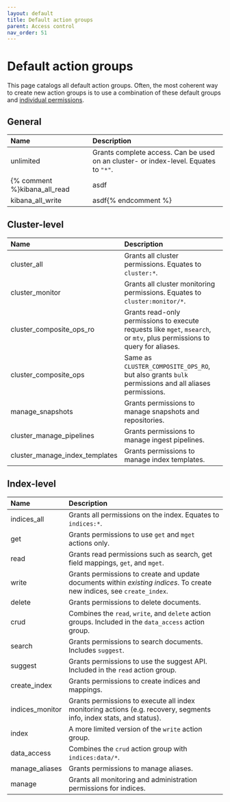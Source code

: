 ```yaml
---
layout: default
title: Default action groups
parent: Access control
nav_order: 51
---
```


# Default action groups

This page catalogs all default action groups. Often, the most coherent way to create new action groups is to use a combination of these default groups and [individual permissions]({{site.url}}{{site.baseurl}}/security-plugin/access-control/permissions/).


## General

Name | Description
:--- | :---
unlimited | Grants complete access. Can be used on an cluster- or index-level. Equates to `"*"`.
{% comment %}kibana_all_read | asdf
kibana_all_write | asdf{% endcomment %}



## Cluster-level

Name | Description
:---| :---
cluster_all | Grants all cluster permissions. Equates to `cluster:*`.
cluster_monitor | Grants all cluster monitoring permissions. Equates to `cluster:monitor/*`.
cluster_composite_ops_ro | Grants read-only permissions to execute requests like `mget`, `msearch`, or `mtv`, plus permissions to query for aliases.
cluster_composite_ops | Same as `CLUSTER_COMPOSITE_OPS_RO`, but also grants `bulk` permissions and all aliases permissions.
manage_snapshots | Grants permissions to manage snapshots and repositories.
cluster_manage_pipelines | Grants permissions to manage ingest pipelines.
cluster_manage_index_templates | Grants permissions to manage index templates.


## Index-level

Name | Description
:--- | :---
indices_all | Grants all permissions on the index. Equates to `indices:*`.
get | Grants permissions to use `get` and `mget` actions only.
read | Grants read permissions such as search, get field mappings, `get`, and `mget`.
write | Grants permissions to create and update documents within *existing indices*. To create new indices, see `create_index`.
delete | Grants permissions to delete documents.
crud | Combines the `read`, `write`, and `delete` action groups. Included in the `data_access` action group.
search | Grants permissions to search documents. Includes `suggest`.
suggest | Grants permissions to use the suggest API. Included in the `read` action group.
create_index | Grants permissions to create indices and mappings.
indices_monitor | Grants permissions to execute all index monitoring actions (e.g. recovery, segments info, index stats, and status).
index | A more limited version of the `write` action group.
data_access | Combines the `crud` action group with `indices:data/*`.
manage_aliases | Grants permissions to manage aliases.
manage | Grants all monitoring and administration permissions for indices.
